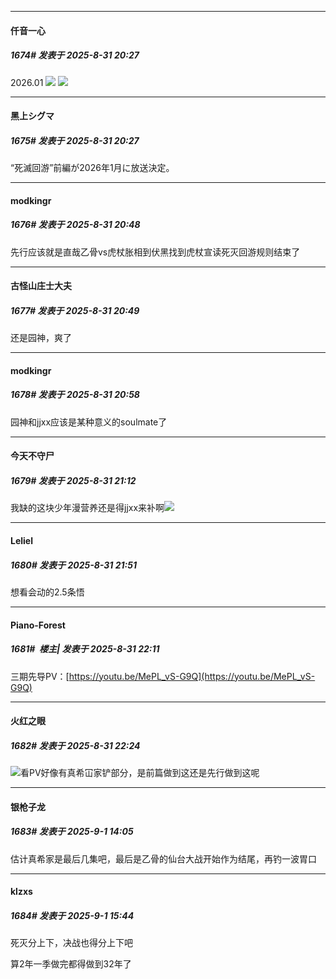 ﻿
*****

####  仟音一心  
##### 1674#       发表于 2025-8-31 20:27

2026.01
<img src="https://p.sda1.dev/26/75c29b3399222422007440095637017c/image.jpg" referrerpolicy="no-referrer">
<img src="https://p.sda1.dev/26/3d9cfee850109b29f9071784f3167b89/image.jpg" referrerpolicy="no-referrer">

*****

####  黑上シグマ  
##### 1675#       发表于 2025-8-31 20:27

“死滅回游”前編が2026年1月に放送決定。


*****

####  modkingr  
##### 1676#       发表于 2025-8-31 20:48

先行应该就是直哉乙骨vs虎杖胀相到伏黑找到虎杖宣读死灭回游规则结束了

*****

####  古怪山庄士大夫  
##### 1677#       发表于 2025-8-31 20:49

还是园神，爽了


*****

####  modkingr  
##### 1678#       发表于 2025-8-31 20:58

园神和jjxx应该是某种意义的soulmate了


*****

####  今天不守尸  
##### 1679#       发表于 2025-8-31 21:12

我缺的这块少年漫营养还是得jjxx来补啊<img src="https://static.stage1st.com/image/smiley/face2017/067.png" referrerpolicy="no-referrer">


*****

####  Leliel  
##### 1680#       发表于 2025-8-31 21:51

想看会动的2.5条悟


*****

####  Piano-Forest  
##### 1681#         楼主| 发表于 2025-8-31 22:11

三期先导PV：[https://youtu.be/MePL_vS-G9Q](https://youtu.be/MePL_vS-G9Q)


*****

####  火红之眼  
##### 1682#       发表于 2025-8-31 22:24

<img src="https://static.stage1st.com/image/smiley/face2017/001.png" referrerpolicy="no-referrer">看PV好像有真希冚家铲部分，是前篇做到这还是先行做到这呢


*****

####  银枪子龙  
##### 1683#       发表于 2025-9-1 14:05

估计真希家是最后几集吧，最后是乙骨的仙台大战开始作为结尾，再钓一波胃口


*****

####  klzxs  
##### 1684#       发表于 2025-9-1 15:44

死灭分上下，决战也得分上下吧

算2年一季做完都得做到32年了

